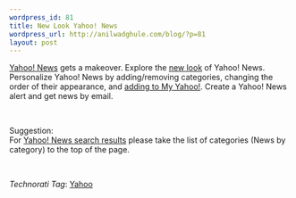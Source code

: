 ```yaml
--- 
wordpress_id: 81
title: New Look Yahoo! News
wordpress_url: http://anilwadghule.com/blog/?p=81
layout: post
---
```

<p><a href="http://news.yahoo.com/" target="_blank">Yahoo! News</a> gets a makeover. Explore the <a href="http://beta.news.yahoo.com/" target="_blank">new look</a> of Yahoo! News. Personalize Yahoo! News by adding/removing categories, changing the order of their appearance, and <a href="http://beta.news.yahoo.com/rss">adding to My Yahoo!</a>. Create a Yahoo! News alert and get news by email.</p><br /><p>Suggestion:<br />For <a href="http://search.news.yahoo.com/search/news/?p=India+Pakistan+Cricket&amp;c=">Yahoo! News search results</a> please take the list of categories (News by category) to the top of the page.</p><br /><p><i>Technorati Tag</i>: <a title="Yahoo category on Technorati, the blog search engine" href="http://www.technorati.com/tag/Yahoo" target="_blank" rel="tag">Yahoo</a></p>
